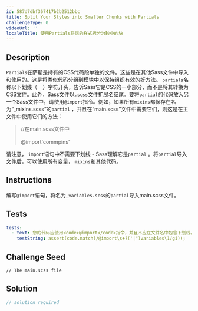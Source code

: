 ```yaml
---
id: 587d7dbf367417b2b2512bbc
title: Split Your Styles into Smaller Chunks with Partials
challengeType: 0
videoUrl: ''
localeTitle: 使用Partials将您的样式拆分为较小的块
---
```


## Description
<section id="description"> <code>Partials</code>在萨斯是持有的CSS代码段单独的文件。这些是在其他Sass文件中导入和使用的。这是将类似代码分组到模块中以保持组织有效的好方法。 <code>partials</code>名称以下划线（ <code>_</code> ）字符开头，告诉Sass它是CSS的一小部分，而不是将其转换为CSS文件。此外，Sass文件以<code>.scss</code>文件扩展名结尾。要将<code>partial</code>的代码放入另一个Sass文件中，请使用<code>@import</code>指令。例如，如果所有<code>mixins</code>都保存在名为“_mixins.scss”的<code>partial</code> ，并且在“main.scss”文件中需要它们，则这是在主文件中使用它们的方法： <blockquote> //在main.scss文件中<br><br> @import&#39;commpins&#39; </blockquote>请注意， <code>import</code>语句中不需要下划线 -  Sass理解它是<code>partial</code> 。将<code>partial</code>导入文件后，可以使用所有变量， <code>mixins</code>和其他代码。 </section>

## Instructions
<section id="instructions">编写<code>@import</code>语句，将名为<code>_variables.scss</code>的<code>partial</code>导入main.scss文件。 </section>

## Tests
<section id='tests'>

```yml
tests:
  - text: 您的代码应使用<code>@import</code>指令，并且不应在文件名中包含下划线。
    testString: assert(code.match(/@import\s+?('|")variables\1/gi));

```

</section>

## Challenge Seed
<section id='challengeSeed'>

<div id='html-seed'>

```html
// The main.scss file

```

</div>



</section>

## Solution
<section id='solution'>

```js
// solution required
```
</section>
